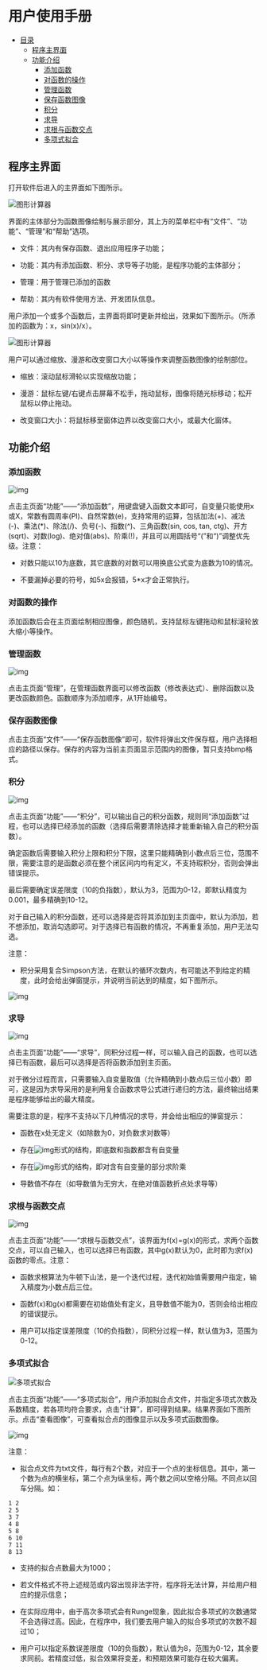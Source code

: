 # 用户使用手册
- [目录](#用户使用手册)
  * [程序主界面](#程序主界面)
  * [功能介绍](#功能介绍)
    + [添加函数](#添加函数)
    + [对函数的操作](#对函数的操作)
    + [管理函数](#管理函数)
    + [保存函数图像](#保存函数图像)
    + [积分](#积分)
    + [求导](#求导)
    + [求根与函数交点](#求根与函数交点)
    + [多项式拟合](#多项式拟合)

## 程序主界面

打开软件后进入的主界面如下图所示。

![图形计算器](https://s2.loli.net/2022/01/17/GzoBuQ1pqhyAWs6.png)

界面的主体部分为函数图像绘制与展示部分，其上方的菜单栏中有“文件”、“功能”、“管理”和“帮助”选项。

- 文件：其内有保存函数、退出应用程序子功能；

- 功能：其内有添加函数、积分、求导等子功能，是程序功能的主体部分；

- 管理：用于管理已添加的函数

- 帮助：其内有软件使用方法、开发团队信息。

用户添加一个或多个函数后，主界面将即时更新并绘出，效果如下图所示。（所添加的函数为：x，sin(x)/x）。

![图形计算器](https://s2.loli.net/2022/01/17/NBitcFG3pEqueyO.png)

用户可以通过缩放、漫游和改变窗口大小以等操作来调整函数图像的绘制部位。

- 缩放：滚动鼠标滑轮以实现缩放功能；

- 漫游：鼠标左键/右键点击屏幕不松手，拖动鼠标，图像将随光标移动；松开鼠标以停止拖动。

- 改变窗口大小：将鼠标移至窗体边界以改变窗口大小，或最大化窗体。

 

## 功能介绍

### 添加函数

![img](https://s2.loli.net/2022/01/17/khIaqTvSxLUru54.png)

点击主页面“功能”——“添加函数”，用键盘键入函数文本即可，自变量只能使用x或X，常数有圆周率(PI)、自然常数(e)，支持常用的运算，包括加法(+)、减法(-)、乘法(*)、除法(/)、负号(-)、指数(^)、三角函数(sin, cos, tan, ctg)、开方(sqrt)、对数(log)、绝对值(abs)、阶乘(!)，并且可以用圆括号“(”和“)”调整优先级。注意：

- 对数只能以10为底数，其它底数的对数可以用换底公式变为底数为10的情况。

- 不要漏掉必要的符号，如5x会报错，5*x才会正常执行。

 

### 对函数的操作

添加函数后会在主页面绘制相应图像，颜色随机，支持鼠标左键拖动和鼠标滚轮放大缩小等操作。

 

### 管理函数

![img](https://s2.loli.net/2022/01/17/9nOLHvS2kcKNMwr.png)

点击主页面“管理”，在管理函数界面可以修改函数（修改表达式）、删除函数以及更改函数颜色。函数顺序为添加顺序，从1开始编号。

 

### 保存函数图像

点击主页面“文件”——“保存函数图像”即可，软件将弹出文件保存框，用户选择相应的路径以保存。保存的内容为当前主页面显示范围内的图像，暂只支持bmp格式。

 

### 积分

![img](https://s2.loli.net/2022/01/17/YqIXx4TPgMC1DSB.png)

点击主页面“功能”——“积分”，可以输出自己的积分函数，规则同“添加函数”过程，也可以选择已经添加的函数（选择后需要清除选择才能重新输入自己的积分函数）。

确定函数后需要输入积分上限和积分下限，这里只能精确到小数点后三位，范围不限，需要注意的是函数必须在整个闭区间内均有定义，不支持瑕积分，否则会弹出错误提示。

最后需要确定误差限度（10的负指数），默认为3，范围为0-12，即默认精度为0.001，最多精确到10-12。

对于自己输入的积分函数，还可以选择是否将其添加到主页面中，默认为添加，若不想添加，取消勾选即可。对于选择已有函数的情况，不再重复添加，用户无法勾选。

注意：

- 积分采用复合Simpson方法，在默认的循环次数内，有可能达不到给定的精度，此时会给出弹窗提示，并说明当前达到的精度，如下图所示。

![img](https://s2.loli.net/2022/01/17/tNG9z3uXfjHCqlM.png)

 

### 求导

![img](https://s2.loli.net/2022/01/17/BvucCUYEro5lxST.png)

点击主页面“功能”——“求导”，同积分过程一样，可以输入自己的函数，也可以选择已有函数，最后可以选择是否将函数添加到主页面。

对于微分过程而言，只需要输入自变量取值（允许精确到小数点后三位小数）即可，这是因为求导采用的是利用复合函数求导公式进行递归的方法，最终输出结果是程序能够给出的最大精度。

需要注意的是，程序不支持以下几种情况的求导，并会给出相应的弹窗提示：

- 函数在x处无定义（如除数为0，对负数求对数等）

- 存在![img](https://s2.loli.net/2022/01/17/qQ8nkNlf5c7ZmD3.png)形式的结构，即底数和指数都含有自变量

- 存在![img](https://s2.loli.net/2022/01/17/O9anxzWHhLXfw8I.png)形式的结构，即对含有自变量的部分求阶乘

- 导数值不存在（如导数值为无穷大，在绝对值函数折点处求导等）

 

### 求根与函数交点

![img](https://s2.loli.net/2022/01/17/ljFus7JrtTpRVae.png)

点击主页面“功能”——“求根与函数交点”，该界面为f(x)=g(x)的形式，求两个函数交点，可以自己输入，也可以选择已有函数，其中g(x)默认为0，此时即为求f(x)函数的零点。注意：

- 函数求根算法为牛顿下山法，是一个迭代过程，迭代初始值需要用户指定，输入精度为小数点后三位。

- 函数f(x)和g(x)都需要在初始值处有定义，且导数值不能为0，否则会给出相应的错误提示。

- 用户可以指定误差限度（10的负指数），同积分过程一样，默认值为3，范围为0-12。

### 多项式拟合

![多项式拟合](https://s2.loli.net/2022/01/17/DWAyUc4Jj9uqQpb.png)

点击主页面“功能”——“多项式拟合”，用户添加拟合点文件，并指定多项式次数及系数精度，若各项均符合要求，点击“计算”，即可得到结果。结果界面如下图所示。点击“查看图像”，可查看拟合点的图像显示以及多项式函数图像。

![img](https://s2.loli.net/2022/01/17/DEAQk53Jrm4hlMY.png)

注意：

- 拟合点文件为txt文件，每行有2个数，对应于一个点的坐标信息。其中，第一个数为点的横坐标，第二个点为纵坐标，两个数之间以空格分隔。不同点以回车分隔。如：
```
1 2
2 5
3 7
4 8
5 8
6 10
7 11
8 13
```
- 支持的拟合点数最大为1000；

- 若文件格式不符上述规范或内容出现非法字符，程序将无法计算，并给用户相应的提示信息；

- 在实际应用中，由于高次多项式会有Runge现象，因此拟合多项式的次数通常不会选得过高。因此，在程序中，我们要去用户输入的拟合多项式的次数不超过10；

- 用户可以指定系数误差限度（10的负指数），默认值为8，范围为0-12，其余要求同前。若精度过低，拟合效果将变差，和预期效果可能存在较大偏离。

